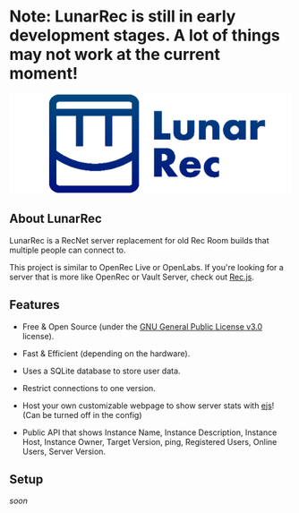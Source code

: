 # Note: LunarRec is still in early development stages. A lot of things may not work at the current moment!

<div align="center">
<img src="./readme/logo_text.png">
</div>

## About LunarRec

LunarRec is a RecNet server replacement for old Rec Room builds that multiple people can connect to. 

This project is similar to OpenRec Live or OpenLabs. If you're looking for a server that is more like OpenRec or Vault Server, check out [Rec.js](https://github.com/RealMCoded/Rec.js).

## Features

- Free & Open Source (under the [GNU General Public License v3.0](./LICENSE) license).

- Fast & Efficient (depending on the hardware).

- Uses a SQLite database to store user data.

- Restrict connections to one version.

- Host your own customizable webpage to show server stats with [ejs](https://ejs.co/)! (Can be turned off in the config)

- Public API that shows Instance Name, Instance Description, Instance Host, Instance Owner, Target Version, ping, Registered Users, Online Users, Server Version.

## Setup

*soon*

